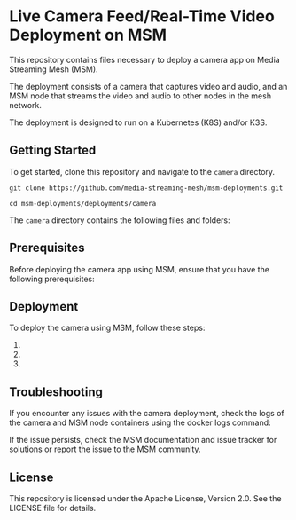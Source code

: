 # Live Camera Feed/Real-Time Video Deployment on MSM

This repository contains files necessary to deploy a camera app on Media Streaming Mesh (MSM). 

The deployment consists of a camera that captures video and audio, and an MSM node that streams the video and audio to other nodes in the mesh network. 

The deployment is designed to run on a Kubernetes (K8S) and/or K3S.

## Getting Started
To get started, clone this repository and navigate to the `camera` directory.

`git clone https://github.com/media-streaming-mesh/msm-deployments.git`

`cd msm-deployments/deployments/camera`

The `camera` directory contains the following files and folders:



## Prerequisites

Before deploying the camera app using MSM, ensure that you have the following prerequisites:


## Deployment
To deploy the camera using MSM, follow these steps:

1. 
2.
3.

## Troubleshooting
If you encounter any issues with the camera deployment, check the logs of the camera and MSM node containers using the docker logs command:


If the issue persists, check the MSM documentation and issue tracker for solutions or report the issue to the MSM community.

## License
This repository is licensed under the Apache License, Version 2.0. See the LICENSE file for details.
